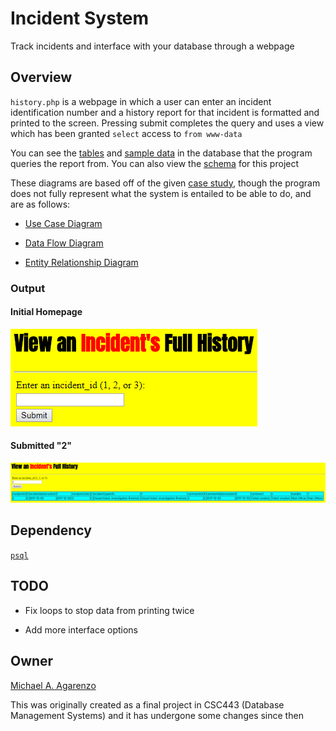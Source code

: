 # Incident System

Track incidents and interface with your database through a webpage

## Overview

`history.php` is a webpage in which a user can enter an incident identification number and a history report for that incident is formatted and printed to the screen. Pressing submit completes the query and uses a view which has been granted `select` access to `from www-data`

You can see the [tables](src/sql/tables.sql) and [sample data](src/sql/data.sql) in the database that the program queries the report from. You can also view the [schema](https://github.com/magarenzo/incident-system/blob/master/screenshots/scehma.PNG) for this project

These diagrams are based off of the given [case study](media/case-study.PNG), though the program does not fully represent what the system is entailed to be able to do, and are as follows:

* [Use Case Diagram](media/UCD.pdf)

* [Data Flow Diagram](media/DFD.pdf)

* [Entity Relationship Diagram](media/ERD.pdf)

### Output

#### Initial Homepage

![](media/homepage.PNG)

#### Submitted "2"

![](media/report.PNG)

## Dependency

[`psql`](https://help.ubuntu.com/lts/serverguide/postgresql.html)

## TODO

* Fix loops to stop data from printing twice

* Add more interface options

## Owner

[Michael A. Agarenzo](https://magarenzo.com)

This was originally created as a final project in CSC443 (Database Management Systems) and it has undergone some changes since then
